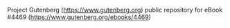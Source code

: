 Project Gutenberg (https://www.gutenberg.org) public repository for eBook #4469 (https://www.gutenberg.org/ebooks/4469)
